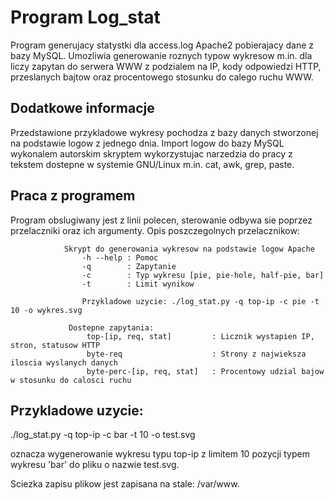 # Program Log_stat 

Program generujacy statystki dla access.log Apache2 pobierajacy dane z bazy MySQL.
Umozliwia generowanie roznych typow wykresow m.in. dla liczy zapytan do serwera WWW z podzialem na IP,
kody odpowiedzi HTTP, przeslanych bajtow oraz procentowego stosunku do calego ruchu WWW.

## Dodatkowe informacje
Przedstawione przykladowe wykresy pochodza z bazy danych stworzonej na podstawie logow z jednego dnia.
Import logow do bazy MySQL wykonalem autorskim skryptem wykorzystujac narzedzia do pracy z tekstem
dostepne w systemie GNU/Linux m.in. cat, awk, grep, paste.

## Praca z programem
Program obslugiwany jest z linii polecen, sterowanie odbywa sie
poprzez przelaczniki oraz ich argumenty.
Opis poszczegolnych przelacznikow:
```
            Skrypt do generowania wykresow na podstawie logow Apache
                -h --help : Pomoc
                -q        : Zapytanie
                -c        : Typ wykresu [pie, pie-hole, half-pie, bar]
                -t        : Limit wynikow
                
                Przykladowe uzycie: ./log_stat.py -q top-ip -c pie -t 10 -o wykres.svg

             Dostepne zapytania:
                 top-[ip, req, stat]         : Licznik wystapien IP, stron, statusow HTTP
                 byte-req                    : Strony z najwieksza iloscia wyslanych danych
                 byte-perc-[ip, req, stat]   : Procentowy udzial bajow w stosunku do calosci ruchu
```
## Przykladowe uzycie:

./log_stat.py -q top-ip -c bar -t 10 -o test.svg

oznacza wygenerowanie wykresu typu top-ip z limitem 10 pozycji typem wykresu 'bar' do pliku o nazwie test.svg.

Sciezka zapisu plikow jest zapisana na stale: /var/www.
